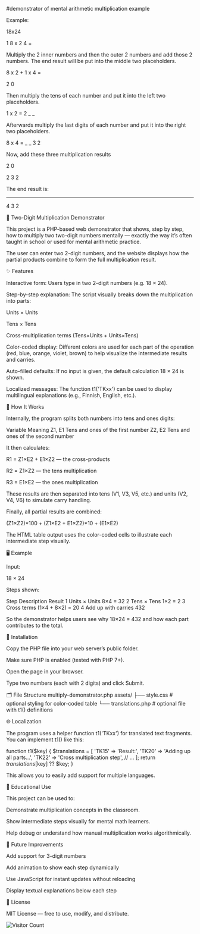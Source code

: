 #demonstrator of  mental arithmetic  multiplication example 

Example:

18x24
 
1		8	x	2		4	=

Multiply the 2 inner numbers and then the outer 2 numbers and add those 2 numbers. The end result will be put into the middle two placeholders.

8	x	2	+	1	x	4	=

2		0			

Then multiply the tens of each number and put it into the left two placeholders.

1	x	2	=			2		_	_		

Afterwards multiply the last digits of each number and put it into the right two placeholders.

8	x	4	=	_		_		3		2	

Now, add these three multiplication results

2		0			

2		3		2	

The end result is:

------------------------------

4		3		2

🧮 Two-Digit Multiplication Demonstrator

This project is a PHP-based web demonstrator that shows, step by step, how to multiply two two-digit numbers mentally — exactly the way it’s often taught in school or used for mental arithmetic practice.

The user can enter two 2-digit numbers, and the website displays how the partial products combine to form the full multiplication result.

✨ Features

Interactive form: Users type in two 2-digit numbers (e.g. 18 × 24).

Step-by-step explanation: The script visually breaks down the multiplication into parts:

Units × Units

Tens × Tens

Cross-multiplication terms (Tens×Units + Units×Tens)

Color-coded display:
Different colors are used for each part of the operation (red, blue, orange, violet, brown) to help visualize the intermediate results and carries.

Auto-filled defaults: If no input is given, the default calculation 18 × 24 is shown.

Localized messages: The function t1('TKxx') can be used to display multilingual explanations (e.g., Finnish, English, etc.).

🧠 How It Works

Internally, the program splits both numbers into tens and ones digits:

Variable	Meaning
Z1, E1	Tens and ones of the first number
Z2, E2	Tens and ones of the second number

It then calculates:

R1 = Z1×E2 + E1×Z2 — the cross-products

R2 = Z1×Z2 — the tens multiplication

R3 = E1×E2 — the ones multiplication

These results are then separated into tens (V1, V3, V5, etc.) and units (V2, V4, V6) to simulate carry handling.

Finally, all partial results are combined:

  (Z1×Z2)*100 + (Z1×E2 + E1×Z2)*10 + (E1×E2)


The HTML table output uses the color-coded cells to illustrate each intermediate step visually.

🖥️ Example

Input:

18 × 24


Steps shown:

Step	Description	Result
1	Units × Units	8×4 = 32
2	Tens × Tens	1×2 = 2
3	Cross terms	(1×4 + 8×2) = 20
4	Add up with carries	432

So the demonstrator helps users see why 18×24 = 432 and how each part contributes to the total.

🧩 Installation

Copy the PHP file into your web server’s public folder.

Make sure PHP is enabled (tested with PHP 7+).

Open the page in your browser.

Type two numbers (each with 2 digits) and click Submit.

🗂️ File Structure
multiply-demonstrator.php
assets/
   ├── style.css        # optional styling for color-coded table
   └── translations.php # optional file with t1() definitions

🌐 Localization

The program uses a helper function t1('TKxx') for translated text fragments.
You can implement t1() like this:

function t1($key) {
  $translations = [
    'TK15' => 'Result:',
    'TK20' => 'Adding up all parts...',
    'TK22' => 'Cross multiplication step',
    // ...
  ];
  return $translations[$key] ?? $key;
}


This allows you to easily add support for multiple languages.

📘 Educational Use

This project can be used to:

Demonstrate multiplication concepts in the classroom.

Show intermediate steps visually for mental math learners.

Help debug or understand how manual multiplication works algorithmically.

🔧 Future Improvements

Add support for 3-digit numbers

Add animation to show each step dynamically

Use JavaScript for instant updates without reloading

Display textual explanations below each step

📜 License

MIT License — free to use, modify, and distribute.


![Visitor Count](https://komarev.com/ghpvc/?username=ReinhardLenz&repo=mental_arithmetic_multiplication_demonstrator&color=green)
